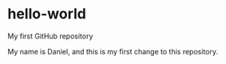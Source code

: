 # hello-world
My first GitHub repository

My name is Daniel, and this is my first change to this repository.

